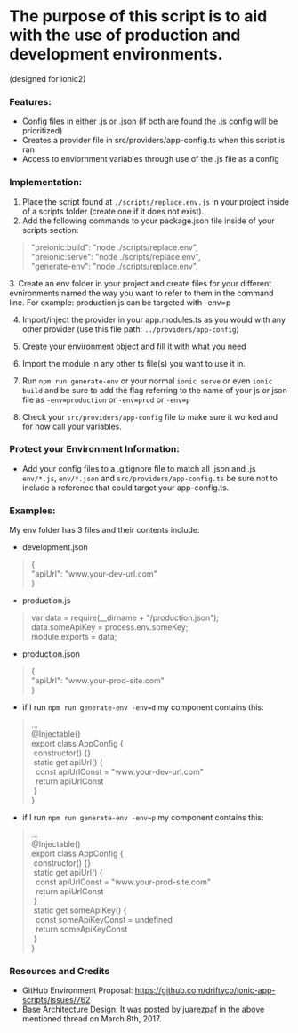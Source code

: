 # The purpose of this script is to aid with the use of production and development environments.
(designed for ionic2)

### Features:
* Config files in either .js or .json (if both are found the .js config will be prioritized)
* Creates a provider file in src/providers/app-config.ts when this script is ran
* Access to enviornment variables through use of the .js file as a config

### Implementation:
1. Place the script found at `./scripts/replace.env.js` in your project inside of a scripts folder (create one if it does not exist).
2. Add the following commands to your package.json file inside of your scripts section:
<!-- NOTE: This is meant to be seen through markdown styling -->
<blockquote>
"preionic:build": "node ./scripts/replace.env",<br>
"preionic:serve": "node ./scripts/replace.env",<br>
"generate-env": "node ./scripts/replace.env",
</blockquote>
3. Create an env folder in your project and create files for your different evnironments named the way you want to refer to them in the command line. For example: production.js can be targeted with -env=p

4. Import/inject the provider in your app.modules.ts as you would with any other provider (use this file path: `../providers/app-config`)

5. Create your environment object and fill it with what you need

6. Import the module in any other ts file(s) you want to use it in.

7. Run `npm run generate-env` or your normal `ionic serve` or even `ionic build` and be sure to add the flag referring to the name of your js or json file as `-env=production` or `-env=prod` or `-env=p`

8. Check your `src/providers/app-config` file to make sure it worked and for how call your variables.

### Protect your Environment Information:
* Add your config files to a .gitignore file to match all .json and .js `env/*.js`, `env/*.json` and `src/providers/app-config.ts` be sure not to include a reference that could target your app-config.ts.


### Examples:
My env folder has 3 files and their contents include:

* development.json
<!-- NOTE: This is meant to be seen through markdown styling -->
<blockquote>
{<br>
  "apiUrl": "www.your-dev-url.com"<br>
}
</blockquote>

* production.js
<!-- NOTE: This is meant to be seen through markdown styling -->
<blockquote>
var data = require(__dirname + "/production.json");<br>
data.someApiKey = process.env.someKey;<br>
module.exports = data;
</blockquote>

* production.json
<!-- NOTE: This is meant to be seen through markdown styling -->
<blockquote>
{<br>
  "apiUrl": "www.your-prod-site.com"<br>
}
</blockquote>

* if I run `npm run generate-env -env=d` my component contains this:
<!-- NOTE: This is meant to be seen through markdown styling -->
<blockquote>
...<br>
@Injectable()<br>
export class AppConfig {<br>
  &nbsp;constructor() {}<br>
  &nbsp;static get apiUrl() {<br>
    &nbsp;&nbsp;const apiUrlConst = "www.your-dev-url.com"<br>
    &nbsp;&nbsp;return apiUrlConst<br>
  &nbsp;}<br>
}
</blockquote>

* if I run `npm run generate-env -env=p` my component contains this:
<!-- NOTE: This is meant to be seen through markdown styling -->
<blockquote>
...<br>
@Injectable()<br>
export class AppConfig {<br>
  &nbsp;constructor() {}<br>
  &nbsp;static get apiUrl() {<br>
    &nbsp;&nbsp;const apiUrlConst = "www.your-prod-site.com"<br>
    &nbsp;&nbsp;return apiUrlConst<br>
  &nbsp;}<br>
  &nbsp;static get someApiKey() {<br>
    &nbsp;&nbsp;const someApiKeyConst = undefined<br>
    &nbsp;&nbsp;return someApiKeyConst<br>
  &nbsp;}<br>
}
</blockquote>

### Resources and Credits
* GitHub Environment Proposal: <https://github.com/driftyco/ionic-app-scripts/issues/762>
* Base Architecture Design: It was posted by [juarezpaf](https://github.com/juarezpaf) in the above mentioned thread on March 8th, 2017.
